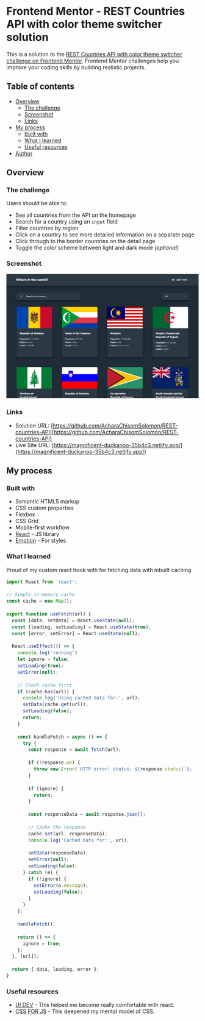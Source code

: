 # Frontend Mentor - REST Countries API with color theme switcher solution

This is a solution to the [REST Countries API with color theme switcher challenge on Frontend Mentor](https://www.frontendmentor.io/challenges/rest-countries-api-with-color-theme-switcher-5cacc469fec04111f7b848ca). Frontend Mentor challenges help you improve your coding skills by building realistic projects. 

## Table of contents

- [Overview](#overview)
  - [The challenge](#the-challenge)
  - [Screenshot](#screenshot)
  - [Links](#links)
- [My process](#my-process)
  - [Built with](#built-with)
  - [What I learned](#what-i-learned)
  - [Useful resources](#useful-resources)
- [Author](#author)


## Overview

### The challenge

Users should be able to:

- See all countries from the API on the homepage
- Search for a country using an `input` field
- Filter countries by region
- Click on a country to see more detailed information on a separate page
- Click through to the border countries on the detail page
- Toggle the color scheme between light and dark mode *(optional)*

### Screenshot

![](./image.png)


### Links

- Solution URL: [https://github.com/AcharaChisomSolomon/REST-countries-API](https://github.com/AcharaChisomSolomon/REST-countries-API)
- Live Site URL: [https://magnificent-duckanoo-35b4c3.netlify.app/](https://magnificent-duckanoo-35b4c3.netlify.app/)

## My process

### Built with

- Semantic HTML5 markup
- CSS custom properties
- Flexbox
- CSS Grid
- Mobile-first workflow
- [React](https://reactjs.org/) - JS library
- [Emotion](https://emotion.sh/docs/introduction) - For styles

### What I learned

Proud of my custom react hook with for fetching data with inbuilt caching

```js
import React from 'react';

// Simple in-memory cache
const cache = new Map();

export function useFetch(url) {
  const [data, setData] = React.useState(null);
  const [loading, setLoading] = React.useState(true);
  const [error, setError] = React.useState(null);

  React.useEffect(() => {
    console.log('running')
    let ignore = false;
    setLoading(true);
    setError(null);

    // Check cache first
    if (cache.has(url)) {
      console.log('Using cached data for:', url);
      setData(cache.get(url));
      setLoading(false);
      return;
    }

    const handleFetch = async () => {
      try {
        const response = await fetch(url);

        if (!response.ok) {
          throw new Error(`HTTP error! status: ${response.status}`);
        }

        if (ignore) {
          return;
        }

        const responseData = await response.json();
        
        // Cache the response
        cache.set(url, responseData);
        console.log('Cached data for:', url);
        
        setData(responseData);
        setError(null);
        setLoading(false);
      } catch (e) {
        if (!ignore) {
          setError(e.message);
          setLoading(false);
        }
      }
    };

    handleFetch();

    return () => {
      ignore = true;
    };
  }, [url]);

  return { data, loading, error };
}
```


### Useful resources

- [UI DEV](https://ui.dev/c/react) - This helped me become really comfortable with react.
- [CSS FOR JS](https://courses.joshwcomeau.com/css-for-js) - This deepened my mental model of CSS.